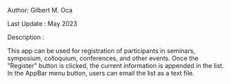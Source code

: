 
<p>Author: Gilbert M. Oca</p>
<p>Last Update : May 2023</p>
<p>Description :</p>
<text>This app can be used for registration
of participants in seminars, symposium, colloquium,
conferences, and other events.
Once the "Register" button is clicked, the current
information is appended in the list.
In the AppBar menu button, users can email the list
as a text file.</text>

